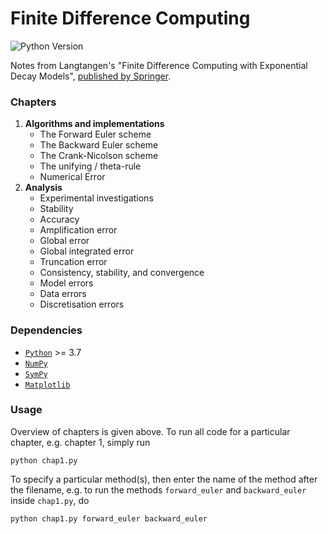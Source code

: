 # Finite Difference Computing

![Python Version](https://img.shields.io/badge/python-3.7+-blue.svg)

Notes from Langtangen's "Finite Difference Computing with Exponential Decay Models", [published by Springer](http://link.springer.com/10.1007/978-3-319-29439-1).

### Chapters
1. **Algorithms and implementations**
    * The Forward Euler scheme
    * The Backward Euler scheme
    * The Crank-Nicolson scheme
    * The unifying / theta-rule
    * Numerical Error
2. **Analysis**
    * Experimental investigations
    * Stability
    * Accuracy
    * Amplification error
    * Global error
    * Global integrated error
    * Truncation error
    * Consistency, stability, and convergence
    * Model errors
    * Data errors
    * Discretisation errors

### Dependencies
* [`Python`](https://www.python.org/) >= 3.7
* [`NumPy`](http://www.numpy.org/)
* [`SymPy`](https://www.sympy.org/)
* [`Matplotlib`](https://matplotlib.org/)

### Usage
Overview of chapters is given above. To run all code for a particular chapter,
e.g. chapter 1, simply run
```
python chap1.py
```
To specify a particular method(s), then enter the name of the method after the
filename, e.g. to run the methods `forward_euler` and `backward_euler` inside
`chap1.py`, do
```
python chap1.py forward_euler backward_euler
```
